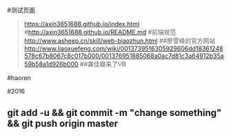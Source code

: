 #测试页面
>https://axin3651688.github.io/index.html
#http://axin3651688.github.io/README.md
#前端规范
>http://www.asheep.cn/skill/web-biaozhun.html
##廖雪峰的官方网站
>http://www.liaoxuefeng.com/wiki/0013739516305929606dd18361248578c67b8067c8c017b000/001376951885068a0ac7d81c3a64912b35a59b58a1d926b000
##龚佳瓣来了VB 

#haoren

#2016

## git add -u && git commit -m "change something" && git push origin master